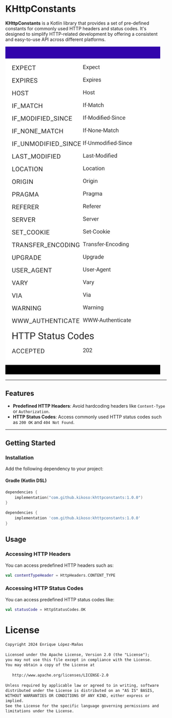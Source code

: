 # KHttpConstants

**KHttpConstants** is a Kotlin library that provides a set of pre-defined constants for commonly used HTTP headers and status codes. It's designed to simplify HTTP-related development by offering a consistent and easy-to-use API across different platforms.

![Screenshot](https://raw.githubusercontent.com/kikoso/khttpconstants/refs/heads/main/art/screenshot1.jpg?token=GHSAT0AAAAAACA6PHOFATZ5CJ6UUBLZ53K6Z2X5BHQ)

---

## Features

- **Predefined HTTP Headers**: Avoid hardcoding headers like `Content-Type` or `Authorization`.
- **HTTP Status Codes**: Access commonly used HTTP status codes such as `200 OK` and `404 Not Found`.

---

## Getting Started

### Installation

Add the following dependency to your project:

#### Gradle (Kotlin DSL)

```kotlin
dependencies {
    implementation("com.github.kikoso:khttpconstants:1.0.0")
}
```

```groovy
dependencies {
    implementation 'com.github.kikoso:khttpconstants:1.0.0'
}
```

## Usage

### Accessing HTTP Headers

You can access predefined HTTP headers such as:

```kotlin
val contentTypeHeader = HttpHeaders.CONTENT_TYPE
```

### Accessing HTTP Status Codes

You can access predefined HTTP status codes like:

```kotlin
val statusCode = HttpStatusCodes.OK
```

# License

    Copyright 2024 Enrique López-Mañas

    Licensed under the Apache License, Version 2.0 (the "License");
    you may not use this file except in compliance with the License.
    You may obtain a copy of the License at

       http://www.apache.org/licenses/LICENSE-2.0

    Unless required by applicable law or agreed to in writing, software
    distributed under the License is distributed on an "AS IS" BASIS,
    WITHOUT WARRANTIES OR CONDITIONS OF ANY KIND, either express or implied.
    See the License for the specific language governing permissions and
    limitations under the License.
